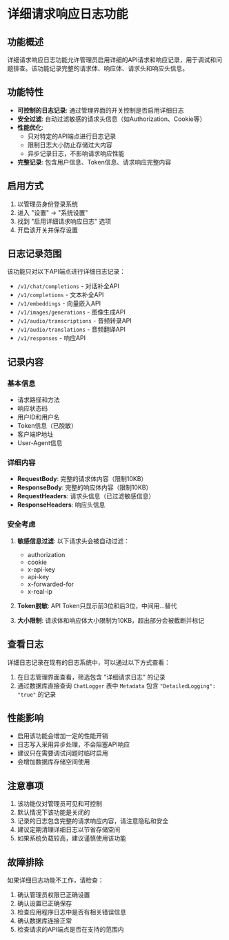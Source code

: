 # 详细请求响应日志功能

## 功能概述

详细请求响应日志功能允许管理员启用详细的API请求和响应记录，用于调试和问题排查。该功能记录完整的请求体、响应体、请求头和响应头信息。

## 功能特性

- **可控制的日志记录**: 通过管理界面的开关控制是否启用详细日志
- **安全过滤**: 自动过滤敏感的请求头信息（如Authorization、Cookie等）
- **性能优化**: 
  - 只对特定的API端点进行日志记录
  - 限制日志大小防止存储过大内容
  - 异步记录日志，不影响请求响应性能
- **完整记录**: 包含用户信息、Token信息、请求响应完整内容

## 启用方式

1. 以管理员身份登录系统
2. 进入 "设置" -> "系统设置" 
3. 找到 "启用详细请求响应日志" 选项
4. 开启该开关并保存设置

## 日志记录范围

该功能只对以下API端点进行详细日志记录：

- `/v1/chat/completions` - 对话补全API
- `/v1/completions` - 文本补全API
- `/v1/embeddings` - 向量嵌入API
- `/v1/images/generations` - 图像生成API
- `/v1/audio/transcriptions` - 音频转录API
- `/v1/audio/translations` - 音频翻译API
- `/v1/responses` - 响应API

## 记录内容

### 基本信息
- 请求路径和方法
- 响应状态码
- 用户ID和用户名
- Token信息（已脱敏）
- 客户端IP地址
- User-Agent信息

### 详细内容
- **RequestBody**: 完整的请求体内容（限制10KB）
- **ResponseBody**: 完整的响应体内容（限制10KB）
- **RequestHeaders**: 请求头信息（已过滤敏感信息）
- **ResponseHeaders**: 响应头信息

### 安全考虑

1. **敏感信息过滤**: 以下请求头会被自动过滤：
   - authorization
   - cookie
   - x-api-key
   - api-key
   - x-forwarded-for
   - x-real-ip

2. **Token脱敏**: API Token只显示前3位和后3位，中间用...替代

3. **大小限制**: 请求体和响应体大小限制为10KB，超出部分会被截断并标记

## 查看日志

详细日志记录在现有的日志系统中，可以通过以下方式查看：

1. 在日志管理界面查看，筛选包含 "详细请求日志" 的记录
2. 通过数据库直接查询 `ChatLogger` 表中 `Metadata` 包含 `"DetailedLogging": "true"` 的记录

## 性能影响

- 启用该功能会增加一定的性能开销
- 日志写入采用异步处理，不会阻塞API响应
- 建议只在需要调试问题时临时启用
- 会增加数据库存储空间使用

## 注意事项

1. 该功能仅对管理员可见和可控制
2. 默认情况下该功能是关闭的
3. 记录的日志包含完整的请求响应内容，请注意隐私和安全
4. 建议定期清理详细日志以节省存储空间
5. 如果系统负载较高，建议谨慎使用该功能

## 故障排除

如果详细日志功能不工作，请检查：

1. 确认管理员权限已正确设置
2. 确认设置已正确保存
3. 检查应用程序日志中是否有相关错误信息
4. 确认数据库连接正常
5. 检查请求的API端点是否在支持的范围内